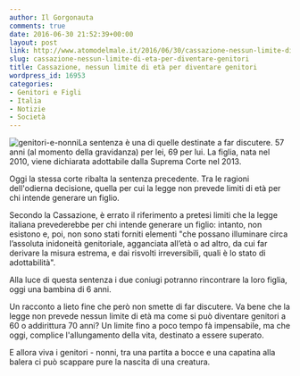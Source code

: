 ```yaml
---
author: Il Gorgonauta
comments: true
date: 2016-06-30 21:52:39+00:00
layout: post
link: http://www.atomodelmale.it/2016/06/30/cassazione-nessun-limite-di-eta-per-diventare-genitori/
slug: cassazione-nessun-limite-di-eta-per-diventare-genitori
title: Cassazione, nessun limite di età per diventare genitori
wordpress_id: 16953
categories:
- Genitori e Figli
- Italia
- Notizie
- Società
---
```


![genitori-e-nonni](http://www.atomodelmale.it/wp-content/uploads/2016/06/genitori-e-nonni-300x188.jpg)La sentenza è una di quelle destinate a far discutere. 57 anni (al momento della gravidanza) per lei, 69 per lui. La figlia, nata nel 2010, viene dichiarata adottabile dalla Suprema Corte nel 2013.

Oggi la stessa corte ribalta la sentenza precedente. Tra le ragioni dell'odierna decisione, quella per cui la legge non prevede limiti di età per chi intende generare un figlio.


Secondo la Cassazione, è errato il riferimento a pretesi limiti che la legge italiana prevederebbe per chi intende generare un figlio: intanto, non esistono e, poi, non sono stati forniti elementi "che possano illuminare circa l’assoluta inidoneità genitoriale, agganciata all’età o ad altro, da cui far derivare la misura estrema, e dai risvolti irreversibili, quali è lo stato di adottabilità".

Alla luce di questa sentenza i due coniugi potranno rincontrare la loro figlia, oggi una bambina di 6 anni.

Un racconto a lieto fine che però non smette di far discutere. Va bene che la legge non prevede nessun limite di età ma come si può diventare genitori a 60 o addirittura 70 anni? Un limite fino a poco tempo fà impensabile, ma che oggi, complice l'allungamento della vita, destinato a essere superato.

E allora viva i genitori - nonni, tra una partita a bocce e una capatina alla balera ci può scappare pure la nascita di una creatura.
